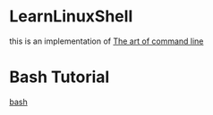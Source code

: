 # LearnLinuxShell
this is an implementation of [The art of command line](https://github.com/jlevy/the-art-of-command-line)

# Bash Tutorial
[bash](./bash.md)
